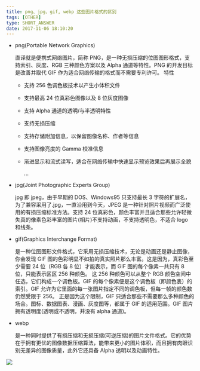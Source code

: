 ```yaml
---
title: png、jpg、gif, webp 这些图片格式的区别
tags: [OTHER]
type: SHORT_ANSWER
date: 2017-11-06 18:10:20
---
```


- png(Portable Network Graphics)

  直译就是便携式网络图片，简称 PNG，是一种无损压缩的位图图形格式，支持索引、灰度、RGB 三种颜色方案以及 Alpha 通道等特性。PNG 的开发目标是改善并取代 GIF 作为适合网络传输的格式而不需要专利许可。
  特性

  - 支持 256 色调色板技术以产生小体积文件
  - 支持最高 24 位真彩色图像以及 8 位灰度图像
  - 支持 Alpha 通道的透明/与半透明特性
  - 支持无损压缩
  - 支持存储附加信息，以保留图像名称、作者等信息
  - 支持图像亮度的 Gamma 校准信息
  - 渐进显示和流式读写，适合在网络传输中快速显示预览效果后再展示全貌

    ...

- jpg(Joint Photographic Experts Group)

  jpg 即 jpeg，由于早期的 DOS、Windows95 只支持最长 3 字符的扩展名，为了兼容采用了.jpg，一直沿用到今天，JPEG 是一种针对照片视频而广泛使用的有损压缩标准方法。支持 24 位真彩色，颜色丰富并且适合那些允许轻微失真的像素色彩丰富的图片(相片)不支持动画，不支持透明色，不适合 logo 和线条。

- gif(Graphics Interchange Format)

  是一种位图图形文件格式，它采用无损压缩技术，无论是动画还是静止图像，你会发现 GIF 图的色彩明显不如拍的真实照片那么丰富。这是因为，真彩色至少需要 24 位（RGB 各 8 位）才能表示，而 GIF 图的每个像素一共只有 8 位，只能表示区区 256 种颜色。 这 256 种颜色可以从整个 RGB 颜色空间中任选，它们构成一个调色板。GIF 的每个像素便是这个调色板（即颜色表）的索引。GIF 允许为它里面的每一张图片指定不同的调色板，但每一帧的颜色数仍然受限于 256。 正是因为这个限制，GIF 只适合那些不需要那么多种颜色的场合。图标、数据图表、漫画、灰度图等，都属于 GIF 的适用范围。GIF 图片拥有透明度(透明或不透明，并没有 alpha 通道)。

- webp

  是一种同时提供了有损压缩和无损压缩(可逆压缩)的图片文件格式。它的优势在于拥有更优的图像数据压缩算法，能带来更小的图片体积，而且拥有肉眼识别无差异的图像质量，此外它还具备 Alpha 透明以及动画特性。

![](http://blog-bed.oss-cn-beijing.aliyuncs.com/30.%E4%B8%8D%E5%90%8C%E5%9B%BE%E7%89%87%E6%A0%BC%E5%BC%8F%E7%9A%84%E5%8C%BA%E5%88%AB/pictures.png)
